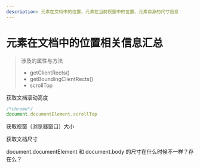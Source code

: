 ```yaml
---
description: 元素在文档中的位置、元素在当前视窗中的位置、元素自身的尺寸信息
---
```


# 元素在文档中的位置相关信息汇总

> 涉及的属性与方法
>
> * getClientRects\(\)
> * getBoundingClientRects\(\)
> * scrollTop

获取文档滚动高度

```javascript
/*chrome*/
document.documentElement.scrollTop

```

获取视窗（浏览器窗口）大小



获取文档尺寸

document.documentElement  和 document.body 的尺寸在什么时候不一样？存在么？

